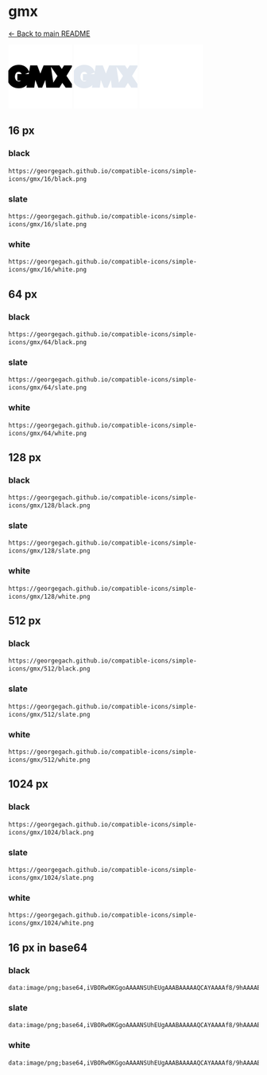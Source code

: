 # gmx

[← Back to main README](../../README.md)


<img src="./128/black.png" width="128" alt="gmx black icon" />
<img src="./128/slate.png" width="128" alt="gmx slate icon" />
<img src="./128/white.png" width="128" alt="gmx white icon" />

## 16 px

### black
```
https://georgegach.github.io/compatible-icons/simple-icons/gmx/16/black.png
```

### slate
```
https://georgegach.github.io/compatible-icons/simple-icons/gmx/16/slate.png
```

### white
```
https://georgegach.github.io/compatible-icons/simple-icons/gmx/16/white.png
```

## 64 px

### black
```
https://georgegach.github.io/compatible-icons/simple-icons/gmx/64/black.png
```

### slate
```
https://georgegach.github.io/compatible-icons/simple-icons/gmx/64/slate.png
```

### white
```
https://georgegach.github.io/compatible-icons/simple-icons/gmx/64/white.png
```

## 128 px

### black
```
https://georgegach.github.io/compatible-icons/simple-icons/gmx/128/black.png
```

### slate
```
https://georgegach.github.io/compatible-icons/simple-icons/gmx/128/slate.png
```

### white
```
https://georgegach.github.io/compatible-icons/simple-icons/gmx/128/white.png
```

## 512 px

### black
```
https://georgegach.github.io/compatible-icons/simple-icons/gmx/512/black.png
```

### slate
```
https://georgegach.github.io/compatible-icons/simple-icons/gmx/512/slate.png
```

### white
```
https://georgegach.github.io/compatible-icons/simple-icons/gmx/512/white.png
```

## 1024 px

### black
```
https://georgegach.github.io/compatible-icons/simple-icons/gmx/1024/black.png
```

### slate
```
https://georgegach.github.io/compatible-icons/simple-icons/gmx/1024/slate.png
```

### white
```
https://georgegach.github.io/compatible-icons/simple-icons/gmx/1024/white.png
```

## 16 px in base64

### black
```
data:image/png;base64,iVBORw0KGgoAAAANSUhEUgAAABAAAAAQCAYAAAAf8/9hAAAABmJLR0QA/wD/AP+gvaeTAAAAx0lEQVQ4je3PO0qDYRCF4UeSIBZigoVapLGyC7GwMivQTbiRYONyhNSxVKwsguQ3BpGAYsAbgiJi8NYcV6BlDnzwMTPnnTlM9S9awyEucIot7KHADjZxhmOcZ2Y7/RMxvmKIp7whvtFDN/8B9vGBF7yhDc/oYzeNMa7wjltcY5JaDZcBFiiXE+Mrp39iGXcBV1EKYBZNVOJZQH0mEX5N84HMZdNiADdYxz1W8JDZooQDbMT0mMxL6GCU04+wmvxjtNDI4qn+qh9+SDo/hLc6MAAAAABJRU5ErkJggg==
```

### slate
```
data:image/png;base64,iVBORw0KGgoAAAANSUhEUgAAABAAAAAQCAYAAAAf8/9hAAAABmJLR0QA/wD/AP+gvaeTAAABHUlEQVQ4je3RzSqEcRzF8e/5PY+kMRnUmFEsLMSSpb2FJC7CTXABpFwBWbsDl2CvkEzIa2YoL5upGc//WHAHykI+++/idODfj+nh4X3qI/Mudg1oJ6e1UMyBVgqn7ciyhlLaEXpFHjJ07FiXvAVu6+bxpQEalXRnuwpGjpblSeAIqYU9LzjDnBJaxm7byh1pM4RGwFeJtC+RA22T+kAdQR08bejaLqUOq7avDf2Iy/FqZSP/XpIwixYFqIbUErwnVAmcgTuWet3LjKDnq/HAdfNtTLfN14ZNDbuFVAYVyH1OXADDwhmKe2AWeALXgWegjDnJsyKWuip2I6IKvnNKh1jzUnFgomwoWT6PxCByAMfKiwWKnj3jiV+//S/6BPoVjw+k0+d+AAAAAElFTkSuQmCC
```

### white
```
data:image/png;base64,iVBORw0KGgoAAAANSUhEUgAAABAAAAAQCAYAAAAf8/9hAAAABmJLR0QA/wD/AP+gvaeTAAAA5UlEQVQ4je3RP0sWcBTF8Y/6hIhEmRA2uDS55tjeEBH4dnKQ1qBXUPQSXBt6Ac0OitiDS/8gEwojHhLr29BvaHf1wIXLvece7rmXK1wac9UGXmINMzzBfWzhOaZ4ge+4hXNs4xlmqmn1szqqvo046h/2qjcjP6x2q4vqRzWrdlRn1X71dDQ+V++rX9WX6kN1Pmor1fEQPKgmk2HlDx7h97BygjPcxMJYexH3cG3M3MD6XDX9b+j6EFnCMVaHwCds4ivu4HRwDyZ4PI54Gx/xFg/wepCW8Q4rmMc+HuIV7l7uh1cAfwHJnJyphgAo2gAAAABJRU5ErkJggg==
```

